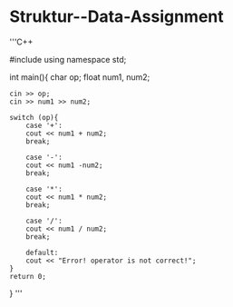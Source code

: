 # Struktur--Data-Assignment
'''C++

#include <iostream>
using namespace std;

int main(){
    char op;
    float num1, num2;

    cin >> op;
    cin >> num1 >> num2;

    switch (op){
        case '+':
        cout << num1 + num2;
        break;

        case '-':
        cout << num1 -num2;
        break;

        case '*':
        cout << num1 * num2;
        break;

        case '/':
        cout << num1 / num2;
        break;
        
        default:
        cout << "Error! operator is not correct!";
    }
    return 0;
}
'''
